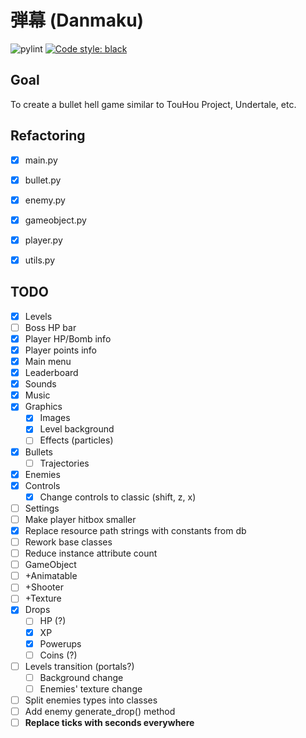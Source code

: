 # 弾幕 (Danmaku)
![pylint](https://img.shields.io/badge/PyLint-9.64-yellow?logo=python&logoColor=white)
[![Code style: black](https://img.shields.io/badge/code%20style-black-000000.svg)](https://github.com/psf/black)

## Goal
To create a bullet hell game similar to TouHou Project, Undertale, etc.

## Refactoring
- [x] main.py
- [x] bullet.py
- [x] enemy.py
- [x] gameobject.py
- [x] player.py
- [x] utils.py


## TODO
- [x] Levels
- [ ] Boss HP bar
- [x] Player HP/Bomb info
- [x] Player points info
- [x] Main menu
- [x] Leaderboard
- [x] Sounds
- [x] Music
- [x] Graphics
  - [x] Images
  - [x] Level background
  - [ ] Effects (particles)
- [x] Bullets
  - [ ] Trajectories
- [x] Enemies
- [x] Controls
  - [x] Change controls to classic (shift, z, x)
- [ ] Settings
- [ ] Make player hitbox smaller
- [x] Replace resource path strings with constants from db
- [ ]  Rework base classes
  - [ ] Reduce instance attribute count
  - [ ] GameObject
  - [ ] +Animatable
  - [ ] +Shooter
  - [ ] +Texture
- [x] Drops
  - [ ] HP (?)
  - [x] XP
  - [x] Powerups
  - [ ] Coins (?)
- [ ] Levels transition (portals?)
  - [ ] Background change
  - [ ] Enemies' texture change
- [ ] Split enemies types into classes
- [ ] Add enemy generate_drop() method
- [ ] **Replace ticks with seconds everywhere**